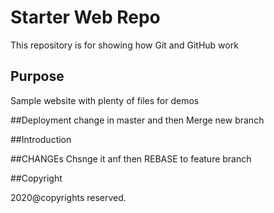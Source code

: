 # Starter Web Repo

This repository is for showing how Git and GitHub work

## Purpose

Sample website with plenty of files for demos

##Deployment
change in master and then Merge new branch

##Introduction


##CHANGEs
Chsnge it anf then REBASE to feature branch

##Copyright

2020@copyrights reserved.

